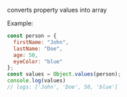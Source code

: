 converts property values into array

Example:
```js
const person = {
  firstName: "John",
  lastName: "Doe",
  age: 50,
  eyeColor: "blue"
};
const values = Object.values(person);
console.log(values)
// logs: ['John', 'Doe', 50, 'blue']
```
